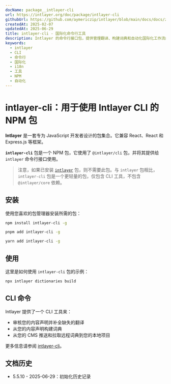 ```yaml
---
docName: package__intlayer-cli
url: https://intlayer.org/doc/package/intlayer-cli
githubUrl: https://github.com/aymericzip/intlayer/blob/main/docs/docs/zh/packages/intlayer-cli/index.md
createdAt: 2025-02-07
updatedAt: 2025-06-29
title: intlayer-cli - 国际化命令行工具
description: Intlayer 的命令行接口包，提供管理翻译、构建词典和自动化国际化工作流的工具。
keywords:
  - intlayer
  - CLI
  - 命令行
  - 国际化
  - i18n
  - 工具
  - NPM
  - 自动化
---
```


# intlayer-cli：用于使用 Intlayer CLI 的 NPM 包

**Intlayer** 是一套专为 JavaScript 开发者设计的包集合。它兼容 React、React 和 Express.js 等框架。

**`intlayer-cli`** 包是一个 NPM 包，它使用了 `@intlayer/cli` 包，并将其提供给 `intlayer` 命令行接口使用。

> 注意，如果已安装 [`intlayer`](https://github.com/aymericzip/intlayer/tree/main/docs/zh/packages/intlayer/index.md) 包，则不需要此包。与 `intlayer` 包相比，`intlayer-cli` 包是一个更轻量的包，仅包含 CLI 工具，不包含 `@intlayer/core` 依赖。

## 安装

使用您喜欢的包管理器安装所需的包：

```bash packageManager="npm"
npm install intlayer-cli -g
```

```bash packageManager="pnpm"
pnpm add intlayer-cli -g
```

```bash packageManager="yarn"
yarn add intlayer-cli -g
```

## 使用

这里是如何使用 `intlayer-cli` 包的示例：

```bash
npx intlayer dictionaries build
```

## CLI 命令

Intlayer 提供了一个 CLI 工具来：

- 审核您的内容声明并补全缺失的翻译
- 从您的内容声明构建词典
- 从您的 CMS 推送和拉取远程词典到您的本地项目

更多信息请参阅 [intlayer-cli](https://github.com/aymericzip/intlayer/blob/main/docs/docs/zh/intlayer_cli.md)。

## 文档历史

- 5.5.10 - 2025-06-29：初始化历史记录
